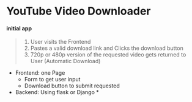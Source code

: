 # YouTube Video Downloader

#### initial app
> 1. User visits the Frontend
> 1. Pastes a valid download link and Clicks the download button
> 1. 720p or 480p version of the requested video gets returned to User (Automatic Download)

* Frontend: one Page
  * Form to get user input
  * Download button to submit requested
* Backend: Using flask or Django
  * 
